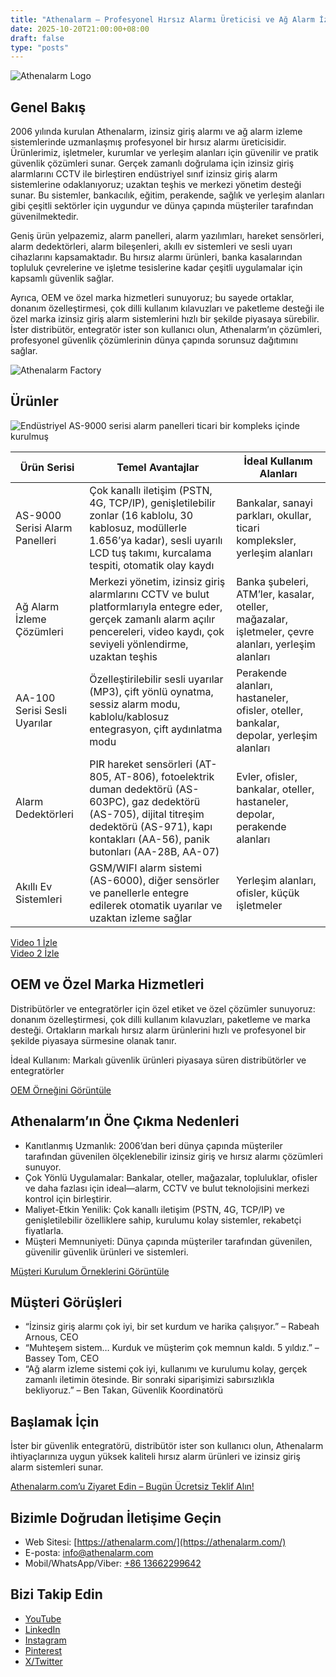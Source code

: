 ```yaml
---
title: "Athenalarm – Profesyonel Hırsız Alarmı Üreticisi ve Ağ Alarm İzleme Çözümleri"
date: 2025-10-20T21:00:00+08:00
draft: false
type: "posts"
---
```


![Athenalarm Logo](https://athenalarm.com/wp-content/uploads/2025/05/athenalarm_home.png)

## Genel Bakış

2006 yılında kurulan Athenalarm, izinsiz giriş alarmı ve ağ alarm izleme sistemlerinde uzmanlaşmış profesyonel bir hırsız alarmı üreticisidir. Ürünlerimiz, işletmeler, kurumlar ve yerleşim alanları için güvenilir ve pratik güvenlik çözümleri sunar. Gerçek zamanlı doğrulama için izinsiz giriş alarmlarını CCTV ile birleştiren endüstriyel sınıf izinsiz giriş alarm sistemlerine odaklanıyoruz; uzaktan teşhis ve merkezi yönetim desteği sunar. Bu sistemler, bankacılık, eğitim, perakende, sağlık ve yerleşim alanları gibi çeşitli sektörler için uygundur ve dünya çapında müşteriler tarafından güvenilmektedir.

Geniş ürün yelpazemiz, alarm panelleri, alarm yazılımları, hareket sensörleri, alarm dedektörleri, alarm bileşenleri, akıllı ev sistemleri ve sesli uyarı cihazlarını kapsamaktadır. Bu hırsız alarmı ürünleri, banka kasalarından topluluk çevrelerine ve işletme tesislerine kadar çeşitli uygulamalar için kapsamlı güvenlik sağlar.

Ayrıca, OEM ve özel marka hizmetleri sunuyoruz; bu sayede ortaklar, donanım özelleştirmesi, çok dilli kullanım kılavuzları ve paketleme desteği ile özel marka izinsiz giriş alarm sistemlerini hızlı bir şekilde piyasaya sürebilir. İster distribütör, entegratör ister son kullanıcı olun, Athenalarm’ın çözümleri, profesyonel güvenlik çözümlerinin dünya çapında sorunsuz dağıtımını sağlar.

![Athenalarm Factory](https://athenalarm.com/wp-content/uploads/2022/05/Athenalarm-factory-03-540.jpg)

## Ürünler

![Endüstriyel AS-9000 serisi alarm panelleri ticari bir kompleks içinde kurulmuş](https://athenalarm.com/wp-content/uploads/2022/05/Athenalarm-burglar-alarms-1024.jpg)

| Ürün Serisi | Temel Avantajlar | İdeal Kullanım Alanları |
|-------------|----------------|------------------------|
| AS-9000 Serisi Alarm Panelleri | Çok kanallı iletişim (PSTN, 4G, TCP/IP), genişletilebilir zonlar (16 kablolu, 30 kablosuz, modüllerle 1.656’ya kadar), sesli uyarılı LCD tuş takımı, kurcalama tespiti, otomatik olay kaydı | Bankalar, sanayi parkları, okullar, ticari kompleksler, yerleşim alanları |
| Ağ Alarm İzleme Çözümleri | Merkezi yönetim, izinsiz giriş alarmlarını CCTV ve bulut platformlarıyla entegre eder, gerçek zamanlı alarm açılır pencereleri, video kaydı, çok seviyeli yönlendirme, uzaktan teşhis | Banka şubeleri, ATM’ler, kasalar, oteller, mağazalar, işletmeler, çevre alanları, yerleşim alanları |
| AA-100 Serisi Sesli Uyarılar | Özelleştirilebilir sesli uyarılar (MP3), çift yönlü oynatma, sessiz alarm modu, kablolu/kablosuz entegrasyon, çift aydınlatma modu | Perakende alanları, hastaneler, ofisler, oteller, bankalar, depolar, yerleşim alanları |
| Alarm Dedektörleri | PIR hareket sensörleri (AT-805, AT-806), fotoelektrik duman dedektörü (AS-603PC), gaz dedektörü (AS-705), dijital titreşim dedektörü (AS-971), kapı kontakları (AA-56), panik butonları (AA-28B, AA-07) | Evler, ofisler, bankalar, oteller, hastaneler, depolar, perakende alanları |
| Akıllı Ev Sistemleri | GSM/WIFI alarm sistemi (AS-6000), diğer sensörler ve panellerle entegre edilerek otomatik uyarılar ve uzaktan izleme sağlar | Yerleşim alanları, ofisler, küçük işletmeler |

[Video 1 İzle](https://www.youtube.com/watch?v=fxNFCblKrTA)  
[Video 2 İzle](https://www.youtube.com/watch?v=FouMQpGDZNk)

## OEM ve Özel Marka Hizmetleri

Distribütörler ve entegratörler için özel etiket ve özel çözümler sunuyoruz: donanım özelleştirmesi, çok dilli kullanım kılavuzları, paketleme ve marka desteği. Ortakların markalı hırsız alarm ürünlerini hızlı ve profesyonel bir şekilde piyasaya sürmesine olanak tanır.

İdeal Kullanım: Markalı güvenlik ürünleri piyasaya süren distribütörler ve entegratörler

[OEM Örneğini Görüntüle](https://www.instagram.com/p/CTj0hpEjxJ0/)

## Athenalarm’ın Öne Çıkma Nedenleri

- Kanıtlanmış Uzmanlık: 2006’dan beri dünya çapında müşteriler tarafından güvenilen ölçeklenebilir izinsiz giriş ve hırsız alarmı çözümleri sunuyor.  
- Çok Yönlü Uygulamalar: Bankalar, oteller, mağazalar, topluluklar, ofisler ve daha fazlası için ideal—alarm, CCTV ve bulut teknolojisini merkezi kontrol için birleştirir.  
- Maliyet-Etkin Yenilik: Çok kanallı iletişim (PSTN, 4G, TCP/IP) ve genişletilebilir özelliklere sahip, kurulumu kolay sistemler, rekabetçi fiyatlarla.  
- Müşteri Memnuniyeti: Dünya çapında müşteriler tarafından güvenilen, güvenilir güvenlik ürünleri ve sistemleri.

[Müşteri Kurulum Örneklerini Görüntüle](https://www.instagram.com/p/DJ0VWautwqA/?img_index=2)

## Müşteri Görüşleri

- “İzinsiz giriş alarmı çok iyi, bir set kurdum ve harika çalışıyor.” – Rabeah Arnous, CEO  
- “Muhteşem sistem… Kurduk ve müşterim çok memnun kaldı. 5 yıldız.” – Bassey Tom, CEO  
- “Ağ alarm izleme sistemi çok iyi, kullanımı ve kurulumu kolay, gerçek zamanlı iletimin ötesinde. Bir sonraki siparişimizi sabırsızlıkla bekliyoruz.” – Ben Takan, Güvenlik Koordinatörü

## Başlamak İçin

İster bir güvenlik entegratörü, distribütör ister son kullanıcı olun, Athenalarm ihtiyaçlarınıza uygun yüksek kaliteli hırsız alarm ürünleri ve izinsiz giriş alarm sistemleri sunar.

[Athenalarm.com’u Ziyaret Edin – Bugün Ücretsiz Teklif Alın!](https://athenalarm.com/)

## Bizimle Doğrudan İletişime Geçin

- Web Sitesi: [https://athenalarm.com/](https://athenalarm.com/)  
- E-posta: [info@athenalarm.com](mailto:info@athenalarm.com)  
- Mobil/WhatsApp/Viber: [+86 13662299642](https://api.whatsapp.com/send?phone=8613662299642)

## Bizi Takip Edin

- [YouTube](https://www.youtube.com/channel/UCP0_Wg3aylBn69eBIH2Fazg)  
- [LinkedIn](https://www.linkedin.com/company/athenalarm/)  
- [Instagram](https://www.instagram.com/athenalarm/)  
- [Pinterest](https://www.pinterest.com/athenalarm/)  
- [X/Twitter](https://x.com/Athenalarm)
